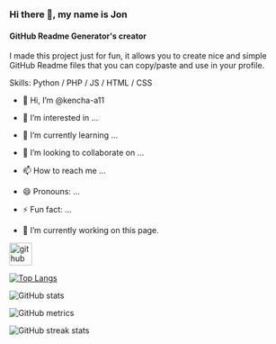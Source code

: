 ### Hi there 👋, my name is Jon
#### GitHub Readme Generator's creator
I made this project just for fun, it allows you to create nice and simple GitHub Readme files that you can copy/paste and use in your profile.

Skills: Python / PHP / JS / HTML / CSS

- 👋 Hi, I’m @kencha-a11
- 👀 I’m interested in ...
- 🌱 I’m currently learning ...
- 💞️ I’m looking to collaborate on ...
- 📫 How to reach me ...
- 😄 Pronouns: ...
- ⚡ Fun fact: ...

- 🔭 I’m currently working on this page. 


[<img src='https://cdn.jsdelivr.net/npm/simple-icons@3.0.1/icons/github.svg' alt='github' height='40'>](https://github.com/kencha-a11)  

[![Top Langs](https://github-readme-stats.vercel.app/api/top-langs/?username=kencha-a11)](https://github.com/anuraghazra/github-readme-stats)

![GitHub stats](https://github-readme-stats.vercel.app/api?username=kencha-a11&show_icons=true)  

![GitHub metrics](https://metrics.lecoq.io/kencha-a11)  

![GitHub streak stats](https://streak-stats.demolab.com/?user=kencha-a11)  

<!---
kencha-a11/kencha-a11 is a ✨ special ✨ repository because its `README.md` (this file) appears on your GitHub profile.
You can click the Preview link to take a look at your changes.
--->

